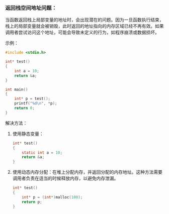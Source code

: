 ### 返回栈空间地址问题：

当函数返回栈上局部变量的地址时，会出现潜在的问题。因为一旦函数执行结束，栈上的局部变量就会被销毁，此时返回的地址指向的内存区域已经不再有效。如果调用者尝试访问这个地址，可能会导致未定义的行为，如程序崩溃或数据损坏。

示例：

~~~c
#include <stdio.h>

int* test() 
{
    int a = 10; 
    return &a;
}

int main() 
{
    int* p = test(); 
    printf("%d\n", *p); 
    return 0;
}
~~~

解决方法：

1. 使用静态变量：

   ~~~c
   int* test()
   {
       static int a = 10; 
       return &a;
   }    
   ~~~

2. 使用动态内存分配：在堆上分配内存，并返回分配的内存地址。这种方法需要调用者负责在适当的时候释放内存，以避免内存泄漏。

   ~~~c
   int* test()
   {
       int* p = (int*)malloc(100);
       return p;
   }  
   ~~~

